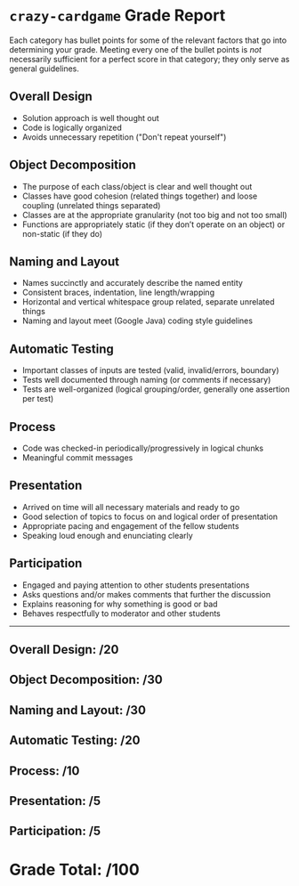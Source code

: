 # `crazy-cardgame` Grade Report

Each category has bullet points for some of the relevant factors that
go into determining your grade. Meeting every one of the bullet points
is _not_ necessarily sufficient for a perfect score in that category;
they only serve as general guidelines.

## Overall Design

 - Solution approach is well thought out
 - Code is logically organized
 - Avoids unnecessary repetition ("Don't repeat yourself")

## Object Decomposition

 - The purpose of each class/object is clear and well thought out
 - Classes have good cohesion (related things together) and loose coupling (unrelated things separated)
 - Classes are at the appropriate granularity (not too big and not too small)
 - Functions are appropriately static (if they don’t operate on an object) or non-static (if they do)

## Naming and Layout

 - Names succinctly and accurately describe the named entity
 - Consistent braces, indentation, line length/wrapping
 - Horizontal and vertical whitespace group related, separate unrelated things
 - Naming and layout meet (Google Java) coding style guidelines

## Automatic Testing

 - Important classes of inputs are tested (valid, invalid/errors, boundary)
 - Tests well documented through naming (or comments if necessary)
 - Tests are well-organized (logical grouping/order, generally one assertion per test)

## Process

 - Code was checked-in periodically/progressively in logical chunks
 - Meaningful commit messages

## Presentation

 - Arrived on time will all necessary materials and ready to go
 - Good selection of topics to focus on and logical order of presentation
 - Appropriate pacing and engagement of the fellow students
 - Speaking loud enough and enunciating clearly

## Participation

 - Engaged and paying attention to other students presentations
 - Asks questions and/or makes comments that further the discussion
 - Explains reasoning for why something is good or bad
 - Behaves respectfully to moderator and other students

---

## Overall Design: /20

## Object Decomposition: /30

## Naming and Layout: /30

## Automatic Testing: /20

## Process: /10

## Presentation: /5

## Participation: /5

# Grade Total: /100
